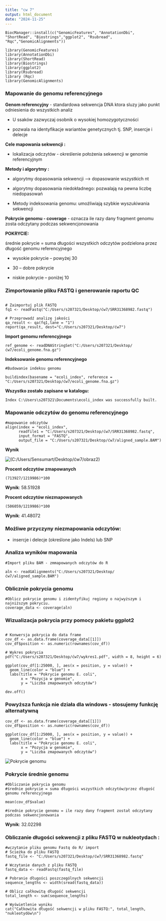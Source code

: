 ```yaml
---
title: "cw 7"
output: html_document
date: "2024-11-25"
---
```


```{r}
BiocManager::install(c("GenomicFeatures", "AnnotationDbi", 
"ShortRead", "Biostrings","ggplot2", "Rsubread", "Rqc","GenomicAlignments"))
```

```{r}
library(GenomicFeatures) 
library(AnnotationDbi)
library(ShortRead)
library(Biostrings)
library(ggplot2)
library(Rsubread)
library (Rqc)
library(GenomicAlignments)
```

### Mapowanie do genomu referencyjnego

**Genom referencyjny** - standardowa sekwencja DNA ktora sluzy jako punkt odniesienia do wszystkich analiz

-   U ssaków zazwyczaj osobnik o wysokiej homozygotyczności

-   pozwala na identyfikacje wariantów genetycznych tj. SNP, insercje i delecje

**Cele mapowania sekwencji :**

-   lokalizacja odczytów - określenie położenia sekwencji w genomie referencyjnym

**Metody i algorytmy :**

-   algorytmy dopasowania sekwencji --\> dopasowanie wszystkich nt

-   algorytmy dopasowania niedokładnego: pozwalają na pewna liczbę niedopasowań

-   Metody indeksowania genomu: umożliwiają szybkie wyszukiwania sekwencji

**Pokrycie genomu - coverage** - oznacza ile razy dany fragment genomu zosta odczytany podczas sekwencjonowania

**POKRYCIE:**

średnie pokrycie = suma długości wszystkich odczytów podzielona przez długość genomu referencyjnego

-   wysokie pokrycie – powyżej 30

-   30 – dobre pokrycie

-   niskie pokrycie – poniżej 10

### Zimportowanie pliku FASTQ i generowanie raportu QC

```{r}

# Zaimportuj plik FASTQ
fq1 <- readFastq("C:/Users/s207321/Desktop/ćw7/SRR31368982.fastq")

# Przeprowadź analizę jakości
qa_result <- qa(fq1,lane = "1")
report(qa_result, dest="C:/Users/s207321/Desktop/ćw7")
```

**Import genomu referencyjnego**

```{r}
ref_genome <- readDNAStringSet("C:/Users/s207321/Desktop/ćw7/ecoli_genome.fna.gz")
```

**Indeksowanie genomu referencyjnego**

```{r}
#Budowanie indeksu genomu

buildindex(basename = "ecoli_index", reference = "C:/Users/s207321/Desktop/ćw7/ecoli_genome.fna.gz")
```

**Wszystko zostało zapisane w katalogu:**

```         
Index C:\Users\s207321\Documents\ecoli_index was successfully built. 
```

### Mapowanie odczytów do genomu referencyjnego

```{r}
#mapowanie odczytów 
align(index = "ecoli_index",
      readfile1 = "C:/Users/s207321/Desktop/ćw7/SRR31368982.fastq",
      input_format = "FASTQ",
      output_file = "C:/Users/s207321/Desktop/ćw7/aligned_sample.BAM")
```

**Wynik**

![(C:/Users/Sensumart/Desktop/ćw7/obraz2)](C:/Users/s207321/Desktop/ćw7/obraz2.jpg)

**Procent odczytów zmapowanych**

```{r}
(713927/1219986)*100
```

**Wynik**: 58.51928

**Procent odczytów niezmapowanych**

```{r}
(506059/1219986)*100
```

**Wynik**: 41.48072

### Możliwe przyczyny niezmapowania odczytów:

-   insercje i delecje (określone jako Indels) lub SNP

### Analiza wyników mapowania

```{r}
#Import pliku BAM - zmmapowanych odczytów do R

aln <- readGAlignments("C:/Users/s207321/Desktop/ćw7/aligned_sample.BAM")
```

### Oblicznie pokrycia genomu

```{r}
#Oblicz pokrycie genomu i zidentyfikuj regiony o najwyższym i najniższym pokryciu.
coverage_data <- coverage(aln)
```

### Wizualizacja pokrycia przy pomocy pakietu ggplot2

```{r}

# Konwersja pokrycia do data frame
cov_df <- as.data.frame(coverage_data[[1]])
cov_df$position <- as.numeric(rownames(cov_df))

# Wykres pokrycia
pdf("C:/Users/s207321/Desktop/ćw7/wykres1.pdf", width = 8, height = 6)

ggplot(cov_df[1:25000, ], aes(x = position, y = value)) +
  geom_line(color = "blue") +
  labs(title = "Pokrycie genomu E. coli",
       x = "Pozycja w genomie",
       y = "Liczba zmapowanych odczytów")
       
dev.off()
```

### Powyższa funkcja nie działa dla windows - stosujemy funkcję alternatywną

```{r}
cov_df <- as.data.frame(coverage_data[[1]])
cov_df$position <- as.numeric(rownames(cov_df))

ggplot(cov_df[1:25000, ], aes(x = position, y = value)) +
  geom_line(color = "blue") +
  labs(title = "Pokrycie genomu E. coli",
       x = "Pozycja w genomie",
       y = "Liczba zmapowanych odczytów")

```

![Pokrycie genomu](C:/Users/s207321/Desktop/ćw7/wykres3.jpg)

### Pokrycie średnie genomu

```{r}
#Obliczanie pokrycia genomu 
#średnie pokrycie = suma długości wszystkich odczytów/przez długość genomu referencyjnego

mean(cov_df$value) 

#średnie pokrycie genomu = ile razy dany fragment został odczytany podczas sekwencjonowania
```

**Wynik**: 32.02298

### Obliczanie długości sekwencji z pliku FASTQ w nukleotydach :

```{r}
#wczytanie pliku genomu Fastq do R/ import 
# Ścieżka do pliku FASTQ
fastq_file <- "C:/Users/s207321/Desktop/ćw7/SRR31368982.fastq"

# Wczytanie danych z pliku FASTQ
fastq_data <- readFastq(fastq_file)

# Pobranie długości poszczególnych sekwencji
sequence_lengths <- width(sread(fastq_data))

# Oblicz całkowitą długość sekwencji
total_length <- sum(sequence_lengths)

# Wyświetlenie wyniku
cat("Całkowita długość sekwencji w pliku FASTQ:", total_length, "nukleotydów\n")
```

